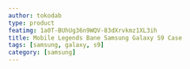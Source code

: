 ```yaml
---
author: tokodab
type: product
featimg: 1a0T-BUhUg36n9WQV-83dXrvkmz1XL3ih
title: Mobile Legends Bane Samsung Galaxy S9 Case
tags: [samsung, galaxy, s9]
category: [samsung]
---
```

